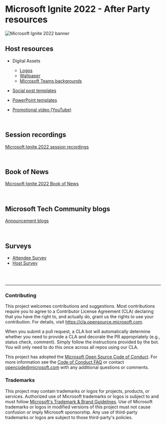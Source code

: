 # Microsoft Ignite 2022 - After Party resources

![Microsoft Ignite 2022 banner](./Assets/Microsoft%20Ignite%202022/Ignite_banner.png)



## Host resources

* Digital Assets
  * [Logos](https://github.com/microsoft/Microsoft-Ignite-2022-After-Parties/tree/main/Assets/Microsoft%20Ignite%202022/Logos)
  * [Wallpaper](https://github.com/microsoft/Microsoft-Ignite-2022-After-Parties/tree/main/Assets/Microsoft%20Ignite%202022/Wallpaper)
  * [Microsoft Teams backgrounds](https://github.com/microsoft/Microsoft-Ignite-2022-After-Parties/tree/main/Assets/Microsoft%20Ignite%202022/Teams%20Background)

* [Social post templates](https://github.com/microsoft/Microsoft-Ignite-2022-After-Parties/tree/main/Assets/Microsoft%20Ignite%202022/Social%20Posts%20Templates)

* [PowerPoint templates](https://github.com/microsoft/Microsoft-Ignite-2022-After-Parties/tree/main/Assets/Microsoft%20Ignite%202022/Powerpoint%20Templates)

* [Promotional video (YouTube)](https://youtu.be/ZOStH9PQkR4)

<br/>

## Session recordings

[Microsoft Ignite 2022 session recordings](https://learn.microsoft.com/events/ignite-2022/)

<br/>

## Book of News
[Microsoft Ignite 2022 Book of News](https://news.microsoft.com/ignite-2022-book-of-news/)  

<br/>

## Microsoft Tech Community blogs
[Announcement blogs](https://techcommunity.microsoft.com/t5/forums/searchpage/tab/message?filter=includeBlogs&q=%27Ignite%202022%27&noSynonym=false&collapse_discussion=true&include_blogs=true)

<br/>

## Surveys
* [Attendee Survey](https://aka.ms/MSIgnite-AfterParties-Attendeesfeedback)
* [Host Survey](https://aka.ms/MSIgnite-AfterParties-Hostsfeedback)

<br/>
<br/>

---


### Contributing

This project welcomes contributions and suggestions.  Most contributions require you to agree to a
Contributor License Agreement (CLA) declaring that you have the right to, and actually do, grant us
the rights to use your contribution. For details, visit https://cla.opensource.microsoft.com.

When you submit a pull request, a CLA bot will automatically determine whether you need to provide
a CLA and decorate the PR appropriately (e.g., status check, comment). Simply follow the instructions
provided by the bot. You will only need to do this once across all repos using our CLA.

This project has adopted the [Microsoft Open Source Code of Conduct](https://opensource.microsoft.com/codeofconduct/).
For more information see the [Code of Conduct FAQ](https://opensource.microsoft.com/codeofconduct/faq/) or
contact [opencode@microsoft.com](mailto:opencode@microsoft.com) with any additional questions or comments.

### Trademarks

This project may contain trademarks or logos for projects, products, or services. Authorized use of Microsoft 
trademarks or logos is subject to and must follow 
[Microsoft's Trademark & Brand Guidelines](https://www.microsoft.com/en-us/legal/intellectualproperty/trademarks/usage/general).
Use of Microsoft trademarks or logos in modified versions of this project must not cause confusion or imply Microsoft sponsorship.
Any use of third-party trademarks or logos are subject to those third-party's policies.
